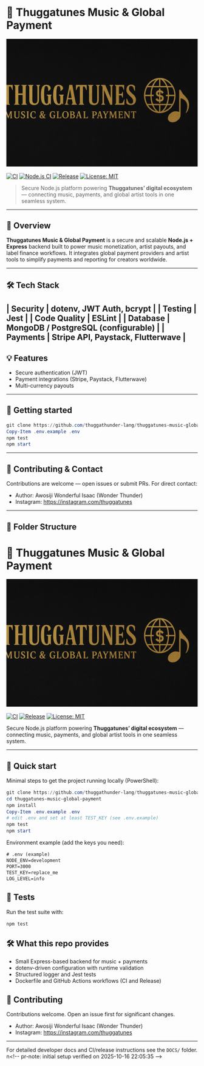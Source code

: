 # 🎵 Thuggatunes Music & Global Payment

![Thuggatunes Banner](https://raw.githubusercontent.com/thuggathunder-lang/thuggatunes-music-global-payment/main/banner.png)

[![CI](https://github.com/thuggathunder-lang/thuggatunes-music-global-payment/actions/workflows/ci.yml/badge.svg)](https://github.com/thuggathunder-lang/thuggatunes-music-global-payment/actions)
[![Node.js CI](https://github.com/thuggathunder-lang/thuggatunes-music-global-payment/actions/workflows/nodejs.yml/badge.svg)](https://github.com/thuggathunder-lang/thuggatunes-music-global-payment/actions)
[![Release](https://github.com/thuggathunder-lang/thuggatunes-music-global-payment/actions/workflows/release.yml/badge.svg)](https://github.com/thuggathunder-lang/thuggatunes-music-global-payment/actions)
[![License: MIT](https://img.shields.io/badge/license-MIT-blue.svg)](LICENSE)

> Secure Node.js platform powering **Thuggatunes’ digital ecosystem** — connecting music, payments, and global artist tools in one seamless system.

---

## 🚀 Overview

**Thuggatunes Music & Global Payment** is a secure and scalable **Node.js + Express** backend built to power music monetization, artist payouts, and label finance workflows. It integrates global payment providers and artist tools to simplify payments and reporting for creators worldwide.

---

## 🛠️ Tech Stack
| Security | dotenv, JWT Auth, bcrypt |
| Testing | Jest |
| Code Quality | ESLint |
| Database | MongoDB / PostgreSQL (configurable) |
| Payments | Stripe API, Paystack, Flutterwave |
---
## 💡 Features

- Secure authentication (JWT)
- Payment integrations (Stripe, Paystack, Flutterwave)
- Multi-currency payouts
---

## 🧭 Getting started

```powershell
git clone https://github.com/thuggathunder-lang/thuggatunes-music-global-payment.git
Copy-Item .env.example .env
npm test
npm start
```

---

## 💬 Contributing & Contact

Contributions are welcome — open issues or submit PRs. For direct contact:

- Author: Awosiji Wonderful Isaac (Wonder Thunder)
- Instagram: https://instagram.com/thuggatunes

---

## 🧩 Folder Structure

# 🎵 Thuggatunes Music & Global Payment

![Thuggatunes Banner](https://raw.githubusercontent.com/thuggathunder-lang/thuggatunes-music-global-payment/main/banner.png)

[![CI](https://github.com/thuggathunder-lang/thuggatunes-music-global-payment/actions/workflows/ci.yml/badge.svg)](https://github.com/thuggathunder-lang/thuggatunes-music-global-payment/actions)
[![Release](https://github.com/thuggathunder-lang/thuggatunes-music-global-payment/actions/workflows/release.yml/badge.svg)](https://github.com/thuggathunder-lang/thuggatunes-music-global-payment/actions)
[![License: MIT](https://img.shields.io/badge/license-MIT-blue.svg)](LICENSE)

Secure Node.js platform powering **Thuggatunes’ digital ecosystem** — connecting music, payments, and global artist tools in one seamless system.

---

## 🚀 Quick start

Minimal steps to get the project running locally (PowerShell):

```powershell
git clone https://github.com/thuggathunder-lang/thuggatunes-music-global-payment.git
cd thuggatunes-music-global-payment
npm install
Copy-Item .env.example .env
# edit .env and set at least TEST_KEY (see .env.example)
npm test
npm start
```

Environment example (add the keys you need):

```env
# .env (example)
NODE_ENV=development
PORT=3000
TEST_KEY=replace_me
LOG_LEVEL=info
```

## 🧪 Tests

Run the test suite with:

```powershell
npm test
```

## 🛠️ What this repo provides

- Small Express-based backend for music + payments
- dotenv-driven configuration with runtime validation
- Structured logger and Jest tests
- Dockerfile and GitHub Actions workflows (CI and Release)

## 💬 Contributing

Contributions welcome. Open an issue first for significant changes.

- Author: Awosiji Wonderful Isaac (Wonder Thunder)
- Instagram: https://instagram.com/thuggatunes

---

For detailed developer docs and CI/release instructions see the `DOCS/` folder.
\ n < ! - -   p r - n o t e :   i n i t i a l   s e t u p   v e r i f i e d   o n   2 0 2 5 - 1 0 - 1 6   2 2 : 0 5 : 3 5   - - > 
 
 